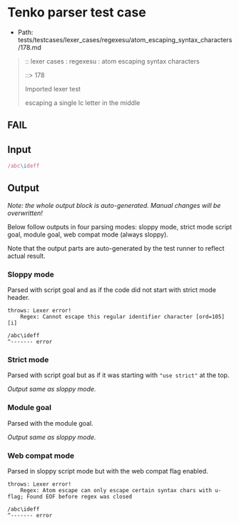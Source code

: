 # Tenko parser test case

- Path: tests/testcases/lexer_cases/regexesu/atom_escaping_syntax_characters/178.md

> :: lexer cases : regexesu : atom escaping syntax characters
>
> ::> 178
>
> Imported lexer test
>
> escaping a single lc letter in the middle

## FAIL

## Input

`````js
/abc\ideff
`````

## Output

_Note: the whole output block is auto-generated. Manual changes will be overwritten!_

Below follow outputs in four parsing modes: sloppy mode, strict mode script goal, module goal, web compat mode (always sloppy).

Note that the output parts are auto-generated by the test runner to reflect actual result.

### Sloppy mode

Parsed with script goal and as if the code did not start with strict mode header.

`````
throws: Lexer error!
    Regex: Cannot escape this regular identifier character [ord=105][i]

/abc\ideff
^------- error
`````

### Strict mode

Parsed with script goal but as if it was starting with `"use strict"` at the top.

_Output same as sloppy mode._

### Module goal

Parsed with the module goal.

_Output same as sloppy mode._

### Web compat mode

Parsed in sloppy script mode but with the web compat flag enabled.

`````
throws: Lexer error!
    Regex: Atom escape can only escape certain syntax chars with u-flag; Found EOF before regex was closed

/abc\ideff
^------- error
`````

